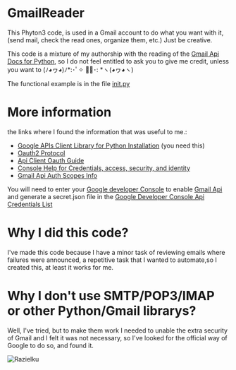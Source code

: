 # GmailReader
This Phyton3 code, is used in a Gmail account to do what you want with it, (send mail, check the read ones, organize them, etc.) Just be creative.

This code is a mixture of my authorship with the reading of the [Gmail Api Docs for Python](https://developers.google.com/gmail/api/quickstart/python), so I do not feel entitled to ask you to give me credit, unless you want to  (ﾉ◕ヮ◕)ﾉ*:･ﾟ✧ ✧ﾟ･: *ヽ(◕ヮ◕ヽ)

The functional example is in the file [init.py](https://github.com/razielku/GmailReader/blob/master/init.py)
# More information
the links where I found the information that was useful to me.:
 - [Google APIs Client Library for Python Installation](https://developers.google.com/api-client-library/python/start/installation) (you need this)
 - [Oauth2 Protocol](https://developers.google.com/identity/protocols/OAuth2)
 - [Api Client Oauth Guide](https://developers.google.com/api-client-library/python/guide/aaa_oauth)
 - [Console Help for Credentials, access, security, and identity](https://support.google.com/cloud/answer/6158857?hl=en&ref_topic=6262490)
 - [Gmail Api Auth Scopes Info](https://developers.google.com/gmail/api/auth/scopes#gmail_scopes)
  
You will need to enter your [Google developer Console](https://console.developers.google.com) to enable [Gmail Api](https://console.developers.google.com/apis/api/gmail/overview) and generate a secret.json file in the [Google Developer Console Api Credentials List](https://console.developers.google.com/apis/credentials)

# Why I did this code?
I've made this code because I have a minor task of reviewing emails where failures were announced, a repetitive task that I wanted to automate,so I created this, at least it works for me.

# Why I don't use SMTP/POP3/IMAP or other Python/Gmail librarys?
Well, I've tried, but to make them work I needed to unable the extra security of Gmail and I felt it was not necessary, so I've looked for the official way of Google to do so, and found it.

![Razielku](https://avatars3.githubusercontent.com/u/16324160?v=3&s=96)
